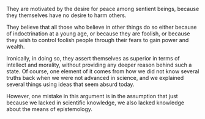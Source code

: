 They are motivated by the desire for peace among sentient beings, because they themselves have no desire to harm others.

They believe that all those who believe in other things do so either because of indoctrination at a young age, or because they are foolish, or because they wish to control foolish people through their fears to gain power and wealth.

Ironically, in doing so, they assert themselves as superior in terms of intellect and morality, without providing any deeper reason behind such a state. Of course, one element of it comes from how we did not know several truths back when we were not advanced in science, and we explained several things using ideas that seem absurd today. 

However, one mistake in this argument is in the assumption that just because we lacked in scientific knowledge, we also lacked knowledge about the means of epistemology.